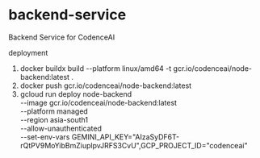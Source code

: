 # backend-service
Backend Service for CodenceAI


deployment 

1. docker buildx build --platform linux/amd64 -t gcr.io/codenceai/node-backend:latest .
2. docker push gcr.io/codenceai/node-backend:latest
3. gcloud run deploy node-backend \
  --image gcr.io/codenceai/node-backend:latest \
  --platform managed \
  --region asia-south1 \
  --allow-unauthenticated \
  --set-env-vars GEMINI_API_KEY="AIzaSyDF6T-rQtPV9MoYibBmZiuplpvJRFS3CvU",GCP_PROJECT_ID="codenceai"
